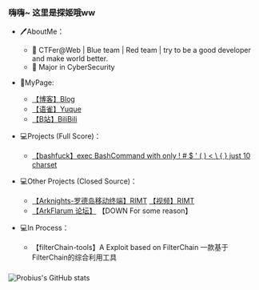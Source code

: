 <!--
**ProbiusOfficial/ProbiusOfficial** is a ✨ _special_ ✨ repository because its `README.md` (this file) appears on your GitHub profile.

Here are some ideas to get you started:

- 🔭 I’m currently working on ...
- 🌱 I’m currently learning ...
- 👯 I’m looking to collaborate on ...
- 🤔 I’m looking for help with ...
- 💬 Ask me about ...
- 📫 How to reach me: ...
- 😄 Pronouns: ...
- ⚡ Fun fact: ...
-->
### 嗨嗨~ 这里是探姬哦ww
- 🖊️AboutMe：
   - 🔭 CTFer@Web | Blue team | Red team | try to be a good developer and make world better. 
   - 🌱 Major in CyberSecurity
- 🔎MyPage:   
   - [【博客】Blog](http://blog.probius.xyz/)
   - [【语雀<DOWN>】Yuque](https://www.yuque.com/probius)
   - [【B站】BiliBili](https://space.bilibili.com/27109929)
- 💻Projects (Full Score)：
   - [【bashfuck】exec BashCommand with only ! # $ ' ( ) < \ { } just 10 charset ](https://github.com/ProbiusOfficial/bashFuck)

- 💻Other Projects (Closed Source)：
   - [【Arknights-罗德岛移动终端】RIMT](https://github.com/ProbiusOfficial/RIMT_V4.0)  [【视频】RIMT](https://www.bilibili.com/video/BV1mv4y1N7xx)
   - [【ArkFlarum 论坛】](https://bbs.arktoolbox.jamsg.cn/) 【DOWN For some reason】
                                                          
- 💻In Process：  
   - 【filterChain-tools】A Exploit based on FilterChain 一款基于FilterChain的综合利用工具

### 
![Probius's GitHub stats](https://github-readme-stats.vercel.app/api?username=ProbiusOfficial&include_all_commits=true)
